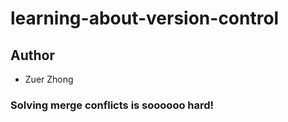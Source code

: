# learning-about-version-control
## Author
- Zuer Zhong
### Solving merge conflicts is soooooo hard!